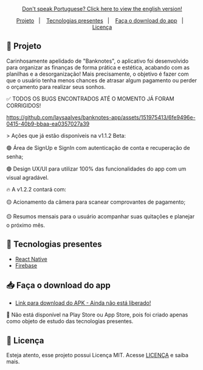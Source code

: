 <p align="center">
<a href="https://github.com/laysaalves/banknotes-app/blob/main/README.md">Don't speak Portuguese? Click here to view the english version!</a>
</p>

<p align="center">  
  <a href="#-projeto">Projeto</a>&nbsp;&nbsp;&nbsp;|&nbsp;&nbsp;&nbsp;
  <a href="#-tecnologias-presentes">Tecnologias presentes</a>&nbsp;&nbsp;&nbsp;|&nbsp;&nbsp;&nbsp;
  <a href="#-faça-o-download-do-app">Faça o download do app</a>&nbsp;&nbsp;&nbsp;|&nbsp;&nbsp;&nbsp;
  <a href="#-licença">Licença</a>
</p>

## 🎯 Projeto

<p>Carinhosamente apelidado de "Banknotes", o aplicativo foi desenvolvido para organizar as finanças de forma prática e estética, acabando com as planilhas e a desorganização! Mais precisamente, o objetivo é fazer com que o usuário tenha menos chances de atrasar algum pagamento ou perder o orçamento para realizar seus sonhos.</p>
<p>✅ TODOS OS BUGS ENCONTRADOS ATÉ O MOMENTO JÁ FORAM CORRIGIDOS!</p>

https://github.com/laysaalves/banknotes-app/assets/151975413/6fe9496e-0415-40b9-bbaa-ea0357027a39

<p>> Ações que já estão disponíveis na v1.1.2 Beta:<p>
<p align="left">🟢 Área de SignUp e SignIn com autenticação de conta e recuperação de senha;</p>
<p align="left">🟢 Design UX/UI para utilizar 100% das funcionalidades do app com um visual agradável.</p>
<p>🔥 A v1.2.2 contará com:<p>
<p align="left">🟡 Acionamento da câmera para scanear comprovantes de pagamento;</p>
<p align="left">🟡 Resumos mensais para o usuário acompanhar suas quitações e planejar o próximo mês.</p>

## 🚀 Tecnologias presentes

- [React Native](https://reactnative.dev/)
- [Firebase](https://firebase.google.com/)

## 📥 Faça o download do app
- [Link para download do APK - Ainda não está liberado!](https://www.linkedin.com/in/laysaalves/)
<p>🚨 Não está disponível na Play Store ou App Store, pois foi criado apenas como objeto de estudo das tecnologias presentes.</p>

## 🔐 Licença

Esteja atento, esse projeto possui Licença MIT. Acesse [LICENÇA](LICENSE) e saiba mais.
